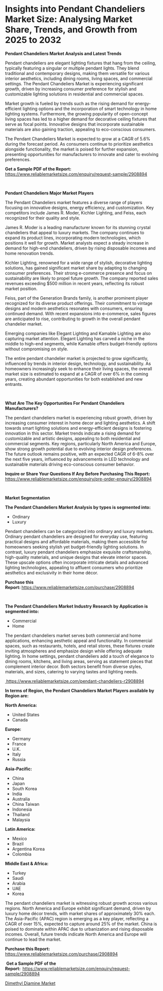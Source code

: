 <p><h1>Insights into Pendant Chandeliers Market Size: Analysing Market Share, Trends, and Growth from 2025 to 2032</h1></p><p><strong>Pendant Chandeliers Market Analysis and Latest Trends</strong></p>
<p><p>Pendant chandeliers are elegant lighting fixtures that hang from the ceiling, typically featuring a singular or multiple pendant lights. They blend traditional and contemporary designs, making them versatile for various interior aesthetics, including dining rooms, living spaces, and commercial settings. The Pendant Chandeliers Market is experiencing significant growth, driven by increasing consumer preference for stylish and customizable lighting solutions in residential and commercial spaces.</p><p>Market growth is fueled by trends such as the rising demand for energy-efficient lighting options and the incorporation of smart technology in home lighting systems. Furthermore, the growing popularity of open-concept living spaces has led to a higher demand for decorative ceiling fixtures that serve as focal points. Innovative designs that incorporate sustainable materials are also gaining traction, appealing to eco-conscious consumers.</p><p>The Pendant Chandeliers Market is expected to grow at a CAGR of 5.6% during the forecast period. As consumers continue to prioritize aesthetics alongside functionality, the market is poised for further expansion, presenting opportunities for manufacturers to innovate and cater to evolving preferences.</p></p>
<p><strong>Get a Sample PDF of the Report:&nbsp;</strong> <a href="https://www.reliablemarketsize.com/enquiry/request-sample/2908894?utm_campaign=2628&utm_medium=2&utm_source=Github&utm_content=ia&utm_term=12032025&utm_id=pendant-chandeliers">https://www.reliablemarketsize.com/enquiry/request-sample/2908894</a></p>
<p>&nbsp;</p>
<p><strong>Pendant Chandeliers Major Market Players</strong></p>
<p><p>The Pendant Chandeliers market features a diverse range of players focusing on innovative designs, energy efficiency, and customization. Key competitors include James R. Moder, Kichler Lighting, and Feiss, each recognized for their quality and style.</p><p>James R. Moder is a leading manufacturer known for its stunning crystal chandeliers that appeal to luxury markets. The company continues to expand its product lines, incorporating modern technologies, which positions it well for growth. Market analysts expect a steady increase in demand for high-end chandeliers, driven by rising disposable incomes and home renovation trends.</p><p>Kichler Lighting, renowned for a wide range of stylish, decorative lighting solutions, has gained significant market share by adapting to changing consumer preferences. Their strong e-commerce presence and focus on sustainability are likely to propel future growth. The company reported sales revenues exceeding $500 million in recent years, reflecting its robust market position.</p><p>Feiss, part of the Generation Brands family, is another prominent player recognized for its diverse product offerings. Their commitment to vintage designs and modern aesthetics resonates with consumers, ensuring continued demand. With recent expansions into e-commerce, sales figures are anticipated to rise, contributing to growth in the overall pendant chandelier market.</p><p>Emerging companies like Elegant Lighting and Kamable Lighting are also capturing market attention. Elegant Lighting has carved a niche in the middle to high-end segments, while Kamable offers budget-friendly options without compromising on style.</p><p>The entire pendant chandelier market is projected to grow significantly, influenced by trends in interior design, technology, and sustainability. As homeowners increasingly seek to enhance their living spaces, the overall market size is estimated to expand at a CAGR of over 6% in the coming years, creating abundant opportunities for both established and new entrants.</p></p>
<p>&nbsp;</p>
<p><strong>What Are The Key Opportunities For Pendant Chandeliers Manufacturers?</strong></p>
<p><p>The pendant chandeliers market is experiencing robust growth, driven by increasing consumer interest in home decor and lighting aesthetics. A shift towards smart lighting solutions and energy-efficient designs is fostering innovation in this sector. Market trends indicate a rising demand for customizable and artistic designs, appealing to both residential and commercial segments. Key regions, particularly North America and Europe, show strong growth potential due to evolving interior design preferences. The future outlook remains positive, with an expected CAGR of 6-8% over the next five years, influenced by advancements in LED technology and sustainable materials driving eco-conscious consumer behavior.</p></p>
<p><strong>Inquire or Share Your Questions If Any Before Purchasing This Report:</strong> <a href="https://www.reliablemarketsize.com/enquiry/pre-order-enquiry/2908894?utm_campaign=2628&utm_medium=2&utm_source=Github&utm_content=ia&utm_term=12032025&utm_id=pendant-chandeliers">https://www.reliablemarketsize.com/enquiry/pre-order-enquiry/2908894</a></p>
<p>&nbsp;</p>
<p><strong>Market Segmentation</strong></p>
<p><strong>The Pendant Chandeliers Market Analysis by types is segmented into:</strong></p>
<p><ul><li>Ordinary</li><li>Luxury</li></ul></p>
<p><p>Pendant chandeliers can be categorized into ordinary and luxury markets. Ordinary pendant chandeliers are designed for everyday use, featuring practical designs and affordable materials, making them accessible for homeowners seeking stylish yet budget-friendly lighting solutions. In contrast, luxury pendant chandeliers emphasize exquisite craftsmanship, high-quality materials, and unique designs that elevate interior spaces. These upscale options often incorporate intricate details and advanced lighting technologies, appealing to affluent consumers who prioritize aesthetics and exclusivity in their home décor.</p></p>
<p><strong>Purchase this Report:&nbsp;</strong><a href="https://www.reliablemarketsize.com/purchase/2908894?utm_campaign=2628&utm_medium=2&utm_source=Github&utm_content=ia&utm_term=12032025&utm_id=pendant-chandeliers">https://www.reliablemarketsize.com/purchase/2908894</a></p>
<p>&nbsp;</p>
<p><strong>The Pendant Chandeliers Market Industry Research by Application is segmented into:</strong></p>
<p><ul><li>Commercial</li><li>Home</li></ul></p>
<p><p>The pendant chandeliers market serves both commercial and home applications, enhancing aesthetic appeal and functionality. In commercial spaces, such as restaurants, hotels, and retail stores, these fixtures create inviting atmospheres and emphasize design while offering adequate lighting. In home settings, pendant chandeliers add a touch of elegance to dining rooms, kitchens, and living areas, serving as statement pieces that complement interior decor. Both sectors benefit from diverse styles, materials, and sizes, catering to varying tastes and lighting needs.</p></p>
<p><a href="https://www.reliablemarketsize.com/pendant-chandeliers-r2908894?utm_campaign=2628&utm_medium=2&utm_source=Github&utm_content=ia&utm_term=12032025&utm_id=pendant-chandeliers">&nbsp;https://www.reliablemarketsize.com/pendant-chandeliers-r2908894</a></p>
<p><strong>In terms of Region, the Pendant Chandeliers Market Players available by Region are:</strong></p>
<p>
    <p> <strong> North America: </strong>
        <ul>
            <li>United States</li>
            <li>Canada</li>
        </ul>
        </p> 
    <p> <strong> Europe: </strong>
        <ul>
            <li>Germany</li>
            <li>France</li>
            <li>U.K.</li>
            <li>Italy</li>
            <li>Russia</li>
        </ul>
        </p> 
    <p> <strong> Asia-Pacific: </strong>
        <ul>
            <li>China</li>
            <li>Japan</li>
            <li>South Korea</li>
            <li>India</li>
            <li>Australia</li>
            <li>China Taiwan</li>
            <li>Indonesia</li>
            <li>Thailand</li>
            <li>Malaysia</li>
        </ul>
        </p> 
    <p> <strong> Latin America: </strong>
        <ul>
            <li>Mexico</li>
            <li>Brazil</li>
            <li>Argentina Korea</li>
            <li>Colombia</li>
        </ul>
        </p> 
    <p> <strong> Middle East & Africa: </strong>
        <ul>
            <li>Turkey</li>
            <li>Saudi</li>
            <li>Arabia</li>
            <li>UAE</li>
            <li>Korea</li>
        </ul>
    </p>
    </p>
<p><p>The pendant chandeliers market is witnessing robust growth across various regions. North America and Europe exhibit significant demand, driven by luxury home décor trends, with market shares of approximately 30% each. The Asia-Pacific (APAC) region is emerging as a key player, reflecting a CAGR of over 15%, expected to capture around 25% of the market. China is poised to dominate within APAC due to urbanization and rising disposable incomes. Overall, future trends indicate North America and Europe will continue to lead the market.</p></p>
<p><strong>Purchase this Report: </strong><a href="https://www.reliablemarketsize.com/purchase/2908894?utm_campaign=2628&utm_medium=2&utm_source=Github&utm_content=ia&utm_term=12032025&utm_id=pendant-chandeliers">https://www.reliablemarketsize.com/purchase/2908894</a></p>
<p>&nbsp;<strong>Get a Sample PDF of the Report:&nbsp;&nbsp;</strong><a href="https://www.reliablemarketsize.com/enquiry/request-sample/2908894?utm_campaign=2628&utm_medium=2&utm_source=Github&utm_content=ia&utm_term=12032025&utm_id=pendant-chandeliers">https://www.reliablemarketsize.com/enquiry/request-sample/2908894</a></p>
<p><strong></strong></p>
<p><p><a href="https://github.com/ftnlewins/Market-Research-Report-List-1/blob/main/dimethyl-diamine-market.md?utm_campaign=2628&utm_medium=2&utm_source=Github&utm_content=ia&utm_term=12032025&utm_id=pendant-chandeliers">Dimethyl Diamine Market</a></p></p>